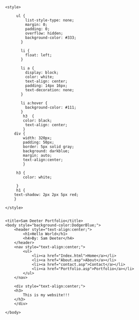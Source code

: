 <!DOCTYPE html>
<html>
    
    <style>
    
         ul {
             list-style-type: none;
             margin: 0;
             padding: 0;
             overflow: hidden;
             background-color: #333;
           }
           
           li {
             float: left;
           }
           
           li a {
             display: block;
             color: white;
             text-align: center;
             padding: 14px 16px;
             text-decoration: none;
           }
           
           li a:hover {
             background-color: #111;
           }
            h3  {
            color: black;
             text-align: center;
            }
        div {
            width: 320px;
            padding: 50px;
            border: 5px solid gray;
            background: darkblue;
            margin: auto;
            text-align:center;
            }
         
         h3 {
            color: white;
             
         }
         h1 {
        text-shadow: 2px 2px 5px red;
        }
            
    </style>

       
    <title>Sam Deeter Portfolio</title>
    <body style="background-color:DodgerBlue;">
        <header style="text-align:center;">
            <h1>Hello World</h1>
            <h4>By: Sam Deeter</h4>
        </header>
        <nav style="text-align:center;">
            <ul>
                <li><a href="Index.html">Home</a></li>
                <li><a href="About.asp">About</a></li>
                <li><a href="contact.asp">Contact</a></li>
                <li><a href="Portfolio.asp">Portfolio</a></li>
            </ul>
        </nav>
        
        <div style="text-align:center;">
        <h3>
            This is my website!!!
        </h3>
        </div>
        
    </body>
</html>
